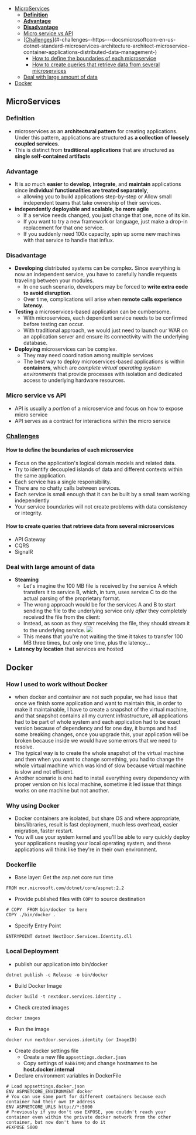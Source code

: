 ﻿- [MicroServices](#microservices)
  * [**Definition**](#--definition--)
  * [**Advantage**](#--advantage--)
  * [**Disadvantage**](#--disadvantage--)
  * [Micro service vs API](#micro-service-vs-api)
  * [[Challenges](https://docs.microsoft.com/en-us/dotnet/standard/microservices-architecture/architect-microservice-container-applications/distributed-data-management)](#-challenges--https---docsmicrosoftcom-en-us-dotnet-standard-microservices-architecture-architect-microservice-container-applications-distributed-data-management-)
    + [How to define the boundaries of each microservice](#how-to-define-the-boundaries-of-each-microservice)
    + [How to create queries that retrieve data from several microservices](#how-to-create-queries-that-retrieve-data-from-several-microservices)
  * [Deal with large amount of data](#deal-with-large-amount-of-data)
- [Docker](#docker)

## MicroServices
### **Definition**
- microservices as an **architectural pattern** for creating applications. Under this pattern, applications are structured as **a collection of loosely coupled services**.
- This is distinct from **traditional applications** that are structured as **single self-contained artifacts**
### **Advantage**
- It is _so_ much **easier** to **develop**, **integrate**, and **maintain** applications since **individual functionalities are treated separately**, 
	- allowing you to build applications step-by-step or Allow small independent teams that take ownership of their services.
- **independently deployable and scalable, be more agile**
	- If a service needs changed, you just change that one, none of its kin. 
	- If you want to try a new framework or language, just make a drop-in replacement for that one service.
	- If you suddenly need 100x capacity, spin up some new machines with that service to handle that influx.
### **Disadvantage**
- **Developing** distributed systems can be complex. Since everything is now an independent service, you have to carefully handle requests traveling between your modules. 
	- In one such scenario, developers may be forced to **write extra code to avoid disruption**.
	- Over time, complications will arise when **remote calls experience latency**.
- **Testing** a microservices-based application can be cumbersome.
	- With microservices, each dependent service needs to be confirmed before testing can occur.
	- With traditional approach, we would just need to launch our WAR on an application server and ensure its connectivity with the underlying database.
- **Deploying** microservices can be complex.
	- They may need coordination among multiple services
	- The best way to deploy microservices-based applications is within **containers**, which are _complete virtual operating system environments_ that provide processes with isolation and dedicated access to underlying hardware resources.
### Micro service vs API
- API is usually a _portion_ of a microservice and focus on how to expose micro service
- API serves as a contract for interactions within the micro service
### [Challenges](https://docs.microsoft.com/en-us/dotnet/standard/microservices-architecture/architect-microservice-container-applications/distributed-data-management)
#### How to define the boundaries of each microservice
- Focus on the application's logical domain models and related data. 
- Try to identify decoupled islands of data and different contexts within the same application. 
- Each service has a single responsibility.
- There are no chatty calls between services.
- Each service is small enough that it can be built by a small team working independently
- Your service boundaries will not create problems with data consistency or integrity.
#### How to create queries that retrieve data from several microservices
- API Gateway
- CQRS
- SignalR
### Deal with large amount of data
- **Steaming**
	- Let's imagine the 100 MB file is received by the service A which transfers it to service B, which, in turn, uses service C to do the actual parsing of the proprietary format.
	- The wrong approach would be for the services A and B to start sending the file to the underlying service only  _after_  they completely received the file from the client:
	- Instead, as soon as they _start_ receiving the file, they should stream it to the underlying service.
![
](https://i.stack.imgur.com/MPEZQ.png)
	- This means that you're not waiting the time it takes to transfer 100 MB three times, but only one time, plus the latency...
- **Latency by location** that services are hosted


## Docker
### How I used to work without Docker
- when docker and container are not such popular, we had issue that once we finish some application and want to maintain this, in order to make it maintainable, I have to create a snapshot of the virtual machine, and that snapshot contains all my current infrastructure, all applications had to be part of whole system and each application had to be exact version because of dependency and for one day, it bumps and had some breaking changes, once you upgrade this, your application will be broken because inside we would have some errors that we need to resolve. 
- The typical way is to create the whole snapshot of the virtual machine and then when you want to change something, you had to change the whole virtual machine which was kind of slow because virtual machine is slow and not efficient.
- Another scenario is one had to install everything every dependency with proper version on his local machine, sometime it led issue that things works on one machine but not another.
### Why using Docker
- Docker containers are isolated, but share OS and where appropriate, bins/libraries, result is fast deployment, much less overhead, easier migration, faster restart.
- You will use your system kernel and you'll be able to very quickly deploy your applications reusing your local operating system, and these applications will think like they're in their own environment.
### Dockerfile
- Base layer: Get the asp.net core run time
```DOCKER
FROM mcr.microsoft.com/dotnet/core/aspnet:2.2
```
- Provide published files with `COPY` to source destination
```DOCKER
# COPY  FROM bin/docker to here
COPY ./bin/docker .
```
- Specify Entry Point
```
ENTRYPOINT dotnet NextDoor.Services.Identity.dll
```
### Local Deployment
- publish our application into bin/docker
```DOCKER
dotnet publish -c Release -o bin/docker
``` 
- Build Docker Image
```DOCKER
docker build -t nextdoor.services.identity .
```
- Check created images
```DOCKER
docker images
```
- Run the image
```
docker run nextdoor.services.identity (or ImageID)
```
- Create docker settings file
	- Create a new file `appsettings.docker.json`
	- Copy settings of `RabbitMQ` and change hostnames to be **host.docker.internal**
- Declare environment variables in DockerFile
```
# Load appsettings.docker.json
ENV ASPNETCORE_ENVIRONMENT docker
# You can use same port for different containers because each container had their own IP address 
ENV ASPNETCORE_URLS http://*:5000
# Previously if you don't use EXPOSE, you couldn't reach your container even within the private docker network from the other container, but now don't have to do it
#EXPOSE 5000
```
<!--stackedit_data:
eyJoaXN0b3J5IjpbLTE5Njk3MzUyNTIsODE1MzI3OTc5LDEwNT
QzOTI0NTAsLTE1NTQ4MDgyMTVdfQ==
-->